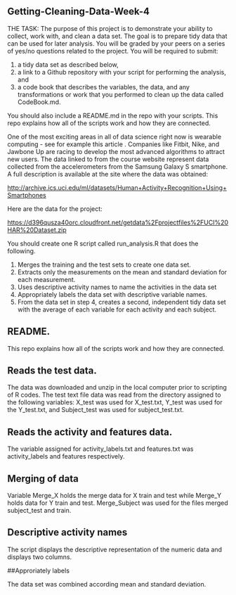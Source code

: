 ## Getting-Cleaning-Data-Week-4
THE TASK:
The purpose of this project is to demonstrate your ability to collect, work with, and clean a data set. The goal is to prepare tidy data that can be used for later analysis. You will be graded by your peers on a series of yes/no questions related to the project. 
You will be required to submit: 
1) a tidy data set as described below,
2) a link to a Github repository with your script for performing the analysis, and
3) a code book that describes the variables, the data, and any transformations or work that you performed to clean up the data called CodeBook.md. 

You should also include a README.md in the repo with your scripts. This repo explains how all of the scripts work and how they are connected.

One of the most exciting areas in all of data science right now is wearable computing - see for example this article . Companies like Fitbit, Nike, and Jawbone Up are racing to develop the most advanced algorithms to attract new users. The data linked to from the course website represent data collected from the accelerometers from the Samsung Galaxy S smartphone. A full description is available at the site where the data was obtained:

http://archive.ics.uci.edu/ml/datasets/Human+Activity+Recognition+Using+Smartphones

Here are the data for the project:

https://d396qusza40orc.cloudfront.net/getdata%2Fprojectfiles%2FUCI%20HAR%20Dataset.zip

You should create one R script called run_analysis.R that does the following. 
1.	Merges the training and the test sets to create one data set.
2.	Extracts only the measurements on the mean and standard deviation for each measurement. 
3.	Uses descriptive activity names to name the activities in the data set
4.	Appropriately labels the data set with descriptive variable names. 
5.	From the data set in step 4, creates a second, independent tidy data set with the average of each variable for each activity and each subject.

## README.

This repo explains how all of the scripts work and how they are connected.

## Reads the test data.

The data was downloaded and unzip in the local computer prior to scripting of R codes.
The test text file data was read from the directory assigned to the following variables:
  X_test was used for X_test.txt,
  Y_test was used for the Y_test.txt, and
  Subject_test was used for subject_test.txt.

## Reads the activity and features data.

The variable assigned for activity_labels.txt and features.txt was activity_labels and features respectively.

## Merging of data

Variable Merge_X holds the merge data for X train and test while Merge_Y holds data for Y train and test. 
Merge_Subject was used for the files merged subject_test and train.

## Descriptive activity names

The script displays the descriptive representation of the numeric data and displays two columns.

##Approriately labels

The data set was combined according mean and standard deviation.






